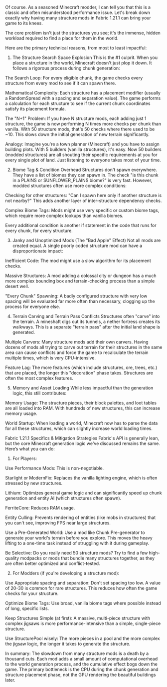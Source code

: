 Of course. As a seasoned Minecraft modder, I can tell you that this is a classic and often misunderstood performance issue. Let's break down exactly why having many structure mods in Fabric 1.21.1 can bring your game to its knees.

The core problem isn't just the structures you see; it's the immense, hidden workload required to find a place for them in the world.

Here are the primary technical reasons, from most to least impactful:

1. The Structure Search Space Explosion
   This is the #1 culprit. When you place a structure in the world, Minecraft doesn't just plop it down. It follows a rigorous process during chunk generation:

The Search Loop: For every eligible chunk, the game checks every structure from every mod to see if it can spawn there.

Mathematical Complexity: Each structure has a placement modifier (usually a RandomSpread with a spacing and separation value). The game performs a calculation for each structure to see if the current chunk coordinates satisfy its placement formula.

The "N+1" Problem: If you have N structure mods, each adding just 1 structure, the game is now performing N times more checks per chunk than vanilla. With 50 structure mods, that's 50 checks where there used to be ~10. This slows down the initial generation of new terrain significantly.

Analogy: Imagine you're a town planner (Minecraft) and you have to assign building plots. With 5 builders (vanilla structures), it's easy. Now 50 builders (modded structures) are all shouting their specific requirements at you for every single plot of land. Just listening to everyone takes most of your time.

2. Biome Tag & Condition Overhead
   Structures don't spawn everywhere. They have a list of biomes they can spawn in. The check "is this chunk in a PLAINS or SUNFLOWER_PLAINS biome?" is very fast. However, modded structures often use more complex conditions:

Checking for other structures: "Can I spawn here only if another structure is not nearby?" This adds another layer of inter-structure dependency checks.

Complex Biome Tags: Mods might use very specific or custom biome tags, which require more complex lookups than vanilla biomes.

Every additional condition is another if statement in the code that runs for every chunk, for every structure.

3. Janky and Unoptimized Mods (The "Bad Apple" Effect)
   Not all mods are created equal. A single poorly coded structure mod can have a disproportionate impact:

Inefficient Code: The mod might use a slow algorithm for its placement checks.

Massive Structures: A mod adding a colossal city or dungeon has a much more complex bounding box and terrain-checking process than a simple desert well.

"Every Chunk" Spawning: A badly configured structure with very low spacing will be evaluated far more often than necessary, clogging up the process for everyone else.

4. Terrain Carving and Terrain Pass Conflicts
   Structures often "carve" into the terrain. A mineshaft digs out its tunnels, a nether fortress creates its walkways. This is a separate "terrain pass" after the initial land shape is generated.

Multiple Carvers: Many structure mods add their own carvers. Having dozens of mods all trying to carve out terrain for their structures in the same area can cause conflicts and force the game to recalculate the terrain multiple times, which is very CPU-intensive.

Feature Lag: The more features (which include structures, ore, trees, etc.) that are placed, the longer this "decoration" phase takes. Structures are often the most complex features.

5. Memory and Asset Loading
   While less impactful than the generation logic, this still contributes:

Memory Usage: The structure pieces, their block palettes, and loot tables are all loaded into RAM. With hundreds of new structures, this can increase memory usage.

World Startup: When loading a world, Minecraft now has to parse the data for all these structures, which can slightly increase world loading times.

Fabric 1.21.1 Specifics & Mitigation Strategies
Fabric's API is generally lean, but the core Minecraft generation logic we've discussed remains the same. Here’s what you can do:

1. For Players:

Use Performance Mods: This is non-negotiable.

Starlight or ModernFix: Replaces the vanilla lighting engine, which is often stressed by new structures.

Lithium: Optimizes general game logic and can significantly speed up chunk generation and entity AI (which structures often spawn).

FerriteCore: Reduces RAM usage.

Entity Culling: Prevents rendering of entities (like mobs in structures) that you can't see, improving FPS near large structures.

Use a Pre-Generated World: Use a mod like Chunk Pre-generator to generate your world's terrain before you explore. This moves the heavy lifting to a one-time task instead of struggling with it during gameplay.

Be Selective: Do you really need 50 structure mods? Try to find a few high-quality modpacks or mods that bundle many structures together, as they are often better optimized and conflict-tested.

2. For Modders (if you're developing a structure mod):

Use Appropriate spacing and separation: Don't set spacing too low. A value of 20-30 is common for rare structures. This reduces how often the game checks for your structure.

Optimize Biome Tags: Use broad, vanilla biome tags where possible instead of long, specific lists.

Keep Structures Simple (at first): A massive, multi-piece structure with complex jigsaws is more performance-intensive than a simple, single-piece structure.

Use StructurePool wisely: The more pieces in a pool and the more complex the jigsaw logic, the longer it takes to generate the structure.

In summary: The slowdown from many structure mods is a death by a thousand cuts. Each mod adds a small amount of computational overhead to the world generation process, and the cumulative effect bogs down the game. The primary bottleneck is the CPU during the chunk generation and structure placement phase, not the GPU rendering the beautiful buildings later.
